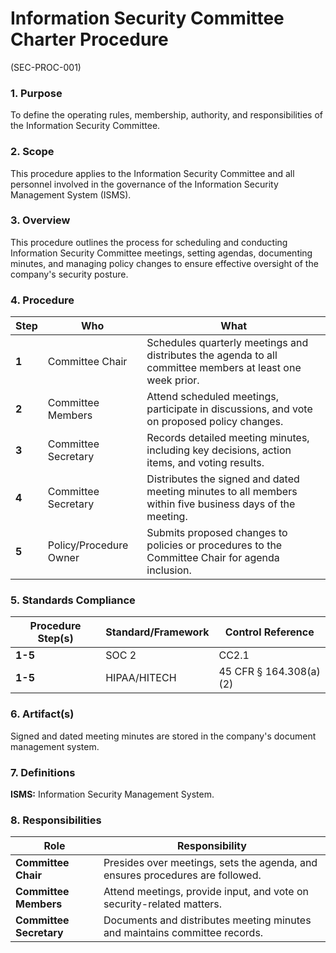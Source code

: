 # Information Security Committee Charter Procedure
(SEC-PROC-001)

### 1. Purpose

To define the operating rules, membership, authority, and responsibilities of the Information Security Committee.

### 2. Scope

This procedure applies to the Information Security Committee and all personnel involved in the governance of the Information Security Management System (ISMS).

### 3. Overview

This procedure outlines the process for scheduling and conducting Information Security Committee meetings, setting agendas, documenting minutes, and managing policy changes to ensure effective oversight of the company's security posture.

### 4. Procedure

| **Step** | **Who**                      | **What**                                                                                                |
| -------- | ---------------------------- | ------------------------------------------------------------------------------------------------------- |
| **1**    | Committee Chair              | Schedules quarterly meetings and distributes the agenda to all committee members at least one week prior. |
| **2**    | Committee Members            | Attend scheduled meetings, participate in discussions, and vote on proposed policy changes.             |
| **3**    | Committee Secretary          | Records detailed meeting minutes, including key decisions, action items, and voting results.            |
| **4**    | Committee Secretary          | Distributes the signed and dated meeting minutes to all members within five business days of the meeting. |
| **5**    | Policy/Procedure Owner       | Submits proposed changes to policies or procedures to the Committee Chair for agenda inclusion.         |

### 5. Standards Compliance

| **Procedure Step(s)** | **Standard/Framework**     | **Control Reference**     |
| --------------------- | -------------------------- | ------------------------- |
| **1-5**               | SOC 2                      | CC2.1                     |
| **1-5**               | HIPAA/HITECH               | 45 CFR § 164.308(a)(2)    |

### 6. Artifact(s)

Signed and dated meeting minutes are stored in the company's document management system.

### 7. Definitions

**ISMS:** Information Security Management System.

### 8. Responsibilities

| **Role**              | **Responsibility**                                                              |
| --------------------- | ------------------------------------------------------------------------------- |
| **Committee Chair**   | Presides over meetings, sets the agenda, and ensures procedures are followed.   |
| **Committee Members** | Attend meetings, provide input, and vote on security-related matters.           |
| **Committee Secretary** | Documents and distributes meeting minutes and maintains committee records.      |
